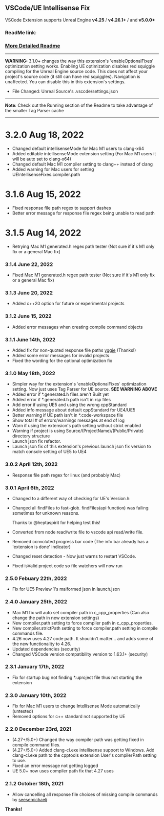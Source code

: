 ## VSCode/UE Intellisense Fix

VSCode Extension supports Unreal Engine **v4.25** / **v4.26.1+** / and **v5.0.0+**

### ReadMe link:

### [More Detailed Readme](https://gist.github.com/boocs/f63a4878156295b6e854cac68672f305)

---
**WARNING:**
  3.1.0+ changes the way this extension's 'enableOptionalFixes' optimization setting works.
  Enabling UE optimization disables red squiggle compiling for the Unreal Engine source code.
  This does not affect your project's source code (it still can have red squiggles).
  Navigation is unaffected.
  You can disable this in this extension's settings.
- File Changed: Unreal Source's .vscode/settings.json

---
**Note:** Check out the Running section of the Readme to take advantage of the smaller Tag Parser cache

---
# 3.2.0 Aug 18, 2022
- Changed default intellisenseMode for Mac M1 users to clang-x64
- Added editable intellisenseMode extension setting (For Mac M1 users it will be auto set to clang-x64)
- Changed default Mac M1 compiler setting to clang++ instead of clang
- Added warning for Mac users for setting UEIntellisenseFixes.compiler.path

# 3.1.6 Aug 15, 2022
- Fixed response file path regex to support dashes
- Better error message for response file regex being unable to read path

# 3.1.5 Aug 14, 2022
- Retrying Mac M1 generated.h regex path tester (Not sure if it's M1 only fix or a general Mac fix)

### 3.1.4 June 22, 2022
- Fixed Mac M1 generated.h regex path tester (Not sure if it's M1 only fix or a general Mac fix)

### 3.1.3 June 20, 2022
- Added c++20 option for future or experimental projects

### 3.1.2 June 15, 2022
- Added error messages when creating compile command objects

### 3.1.1 June 14th, 2022
- Added fix for non-quoted response file paths [yggie](https://github.com/yggie) (Thanks!)
- Added some error messages for invalid projects
- Fixed the wording for the optional optimization fix

### 3.1.0 May 18th, 2022
- Simpler way for the extension's 'enableOptionalFixes' optimization setting. Now just uses Tag Parser for UE source. **SEE WARNING ABOVE**
- Added error if *.generated.h files aren't Built yet
- Added error if *.generated.h path isn't in rsp files
- Add error if using UE5 and using the wrong cppStandard
- Added info message about default cppStandard for UE4/UE5
- Better warning if UE path isn't in *.code-workspace file
- Show total # of errors/warnings messages at end of log
- Warn if using the extension's path setting without strict enabled
- Warning if project is using Source/(ProjectName)/(Public/Private) directory structure
- Launch json fix refactor.
- Launch json fix of this extension's previous launch json fix version to match console setting of UE5 to UE4

### 3.0.2 April 12th, 2022
- Response file path regex for linux (and probably Mac)

### 3.0.1 April 6th, 2022 
- Changed to a different way of checking for UE's Version.h
- Changed all findFiles to fast-glob. findFiles(api function) was failing sometimes for unknown reasons.

  Thanks to @heptaspirit for helping test this!
- Converted from node read/write file to vscode api read/write file.
- Removed convoluted progress bar code (The info bar already has a 'extension is done' indicator)
- Changed reset detection - Now just warns to restart VSCode.
- Fixed isValid project code so file watchers will now run

### 2.5.0 Febuary 22th, 2022
- Fix for UE5 Preview 1's malformed json in launch.json

### 2.4.0 January 25th, 2022

- Mac M1 fix will auto set compiler path in c_cpp_properties (Can also change the path in new extension settings)
- New compiler.path setting to force compiler path in c_cpp_properties.
- New compiler.strictPath setting to force compiler.path setting in compile commands file.
- 4.26 now uses 4.27 code path. It shouldn't matter... and adds some of the new functionality to 4.26.
- Updated dependencies (security)
- Changed VSCode version compatibility version to 1.63.1+ (security)

### 2.3.1 January 17th, 2022
- Fix for startup bug not finding *.uproject file thus not starting the extension

### 2.3.0 January 10th, 2022
- Fix for Mac M1 users to change Intellisense Mode automatically (untested)
- Removed options for c++ standard not supported by UE

### 2.2.0 December 23rd, 2021
- (4.27+/5.0+) Changed the way compiler path was getting fixed in compile command files.
- (4.27+/5.0+) Added clang-cl.exe intellisense support to Windows. Add clang-cl.exe path to the cpptools extension User's compilerPath setting to use. 
- Fixed an error message not getting logged
- UE 5.0+ now uses compiler path fix that 4.27 uses

### 2.1.2 October 18th, 2021
- Allow cancelling all response file choices of missing compile commands  by [seesemichaelj](https://github.com/seesemichaelj)

**Thanks!**
